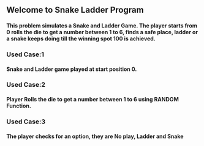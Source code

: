 ## Welcome to Snake Ladder Program
#### This problem simulates a Snake and Ladder Game. The player starts from 0 rolls the die to get a number between 1 to 6, finds a safe place, ladder or a snake keeps doing till the winning spot 100 is achieved.
### Used Case:1
#### Snake and Ladder game played at start position 0.
### Used Case:2
#### Player Rolls the die to get a number between 1 to 6 using RANDOM Function.
### Used Case:3
#### The player checks for an option, they are No play, Ladder and Snake
